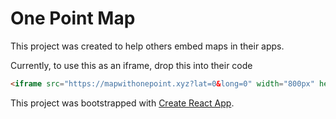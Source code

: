 # One Point Map

This project was created to help others embed maps in their apps.

Currently, to use this as an iframe, drop this into their code

```html
<iframe src="https://mapwithonepoint.xyz?lat=0&long=0" width="800px" height="800px"></iframe>
```

This project was bootstrapped with [Create React App](https://github.com/facebook/create-react-app).

